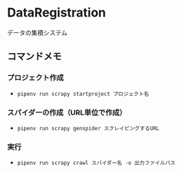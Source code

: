 # DataRegistration
データの集積システム

## コマンドメモ

### プロジェクト作成
- ```pipenv run scrapy startproject プロジェクト名```

### スパイダーの作成（URL単位で作成）
- ```pipenv run scrapy genspider スクレイピングするURL ```

### 実行
- ```pipenv run scrapy crawl スパイダー名 -o 出力ファイルパス ```